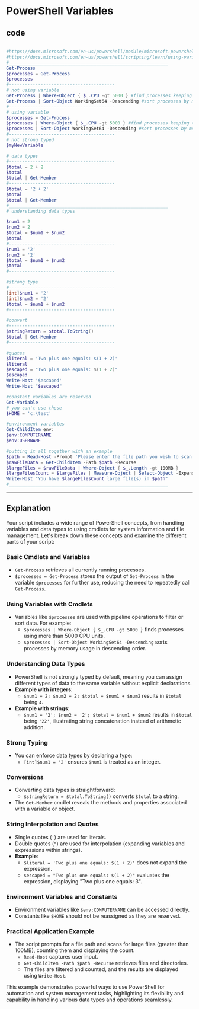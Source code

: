 # PowerShell Variables
## code

```powershell

#https://docs.microsoft.com/en-us/powershell/module/microsoft.powershell.core/about/about_variables?view=powershell-6
#https://docs.microsoft.com/en-us/powershell/scripting/learn/using-variables-to-store-objects?view=powershell-6
#____________________________________________________________
Get-Process
$processes = Get-Process
$processes
#----------------------------------------
# not using variable
Get-Process | Where-Object { $_.CPU -gt 5000 } #find processes keeping the CPU busy
Get-Process | Sort-Object WorkingSet64 -Descending #sort processes by memory usage
#----------------------------------------
# using variable
$processes = Get-Process
$processes | Where-Object { $_.CPU -gt 5000 } #find processes keeping the CPU busy
$processes | Sort-Object WorkingSet64 -Descending #sort processes by memory usage
#----------------------------------------
# not strong typed
$myNewVariable

# data types
#----------------------------------------
$total = 2 + 2
$total
$total | Get-Member
#----------------------------------------
$total = '2 + 2'
$total
$total | Get-Member
#____________________________________________________________
# understanding data types

$num1 = 2
$num2 = 2
$total = $num1 + $num2
$total
#----------------------------------------
$num1 = '2'
$num2 = '2'
$total = $num1 + $num2
$total
#----------------------------------------

#strong type
#----------------------------------------
[int]$num1 = '2'
[int]$num2 = '2'
$total = $num1 + $num2
#----------------------------------------

#convert
#----------------------------------------
$stringReturn = $total.ToString()
$total | Get-Member
#----------------------------------------

#quotes
$literal = 'Two plus one equals: $(1 + 2)'
$literal
$escaped = "Two plus one equals: $(1 + 2)"
$escaped
Write-Host '$escaped'
Write-Host "$escaped"

#constant variables are reserved
Get-Variable
# you can't use these
$HOME = 'c:\test'

#environment variables
Get-ChildItem env:
$env:COMPUTERNAME
$env:USERNAME

#putting it all together with an example
$path = Read-Host -Prompt 'Please enter the file path you wish to scan for large files...'
$rawFileData = Get-ChildItem -Path $path -Recurse
$largeFiles = $rawFileData | Where-Object { $_.Length -gt 100MB }
$largeFilesCount = $largeFiles | Measure-Object | Select-Object -ExpandProperty Count
Write-Host "You have $largeFilesCount large file(s) in $path"
#____________________________________________________________
```
---
## Explanation

Your script includes a wide range of PowerShell concepts, from handling variables and data types to using cmdlets for system information and file management. Let's break down these concepts and examine the different parts of your script:

### Basic Cmdlets and Variables
- `Get-Process` retrieves all currently running processes.
- `$processes = Get-Process` stores the output of `Get-Process` in the variable `$processes` for further use, reducing the need to repeatedly call `Get-Process`.

### Using Variables with Cmdlets
- Variables like `$processes` are used with pipeline operations to filter or sort data. For example:
  - `$processes | Where-Object { $_.CPU -gt 5000 }` finds processes using more than 5000 CPU units.
  - `$processes | Sort-Object WorkingSet64 -Descending` sorts processes by memory usage in descending order.

### Understanding Data Types
- PowerShell is not strongly typed by default, meaning you can assign different types of data to the same variable without explicit declarations.
- **Example with integers**:
  - `$num1 = 2; $num2 = 2; $total = $num1 + $num2` results in `$total` being `4`.
- **Example with strings**:
  - `$num1 = '2'; $num2 = '2'; $total = $num1 + $num2` results in `$total` being `'22'`, illustrating string concatenation instead of arithmetic addition.

### Strong Typing
- You can enforce data types by declaring a type:
  - `[int]$num1 = '2'` ensures `$num1` is treated as an integer.

### Conversions
- Converting data types is straightforward:
  - `$stringReturn = $total.ToString()` converts `$total` to a string.
- The `Get-Member` cmdlet reveals the methods and properties associated with a variable or object.

### String Interpolation and Quotes
- Single quotes (`'`) are used for literals.
- Double quotes (`"`) are used for interpolation (expanding variables and expressions within strings).
- **Example**:
  - `$literal = 'Two plus one equals: $(1 + 2)'` does not expand the expression.
  - `$escaped = "Two plus one equals: $(1 + 2)"` evaluates the expression, displaying "Two plus one equals: 3".

### Environment Variables and Constants
- Environment variables like `$env:COMPUTERNAME` can be accessed directly.
- Constants like `$HOME` should not be reassigned as they are reserved.

### Practical Application Example
- The script prompts for a file path and scans for large files (greater than 100MB), counting them and displaying the count.
  - `Read-Host` captures user input.
  - `Get-ChildItem -Path $path -Recurse` retrieves files and directories.
  - The files are filtered and counted, and the results are displayed using `Write-Host`.

This example demonstrates powerful ways to use PowerShell for automation and system management tasks, highlighting its flexibility and capability in handling various data types and operations seamlessly. 
